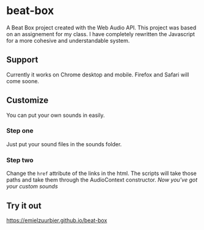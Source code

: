 # beat-box
A Beat Box project created with the Web Audio API.
This project was based on an assignement for my class. I have completely rewritten the Javascript for a more cohesive and understandable system.

## Support
Currently it works on Chrome desktop and mobile.
Firefox and Safari will come soone.

## Customize
You can put your own sounds in easily.

### Step one
Just put your sound files in the sounds folder.
### Step two
Change the `href` attribute of the links in the html.
The scripts will take those paths and take them through the AudioContext constructor.
*Now you've got your custom sounds*

## Try it out
https://emielzuurbier.github.io/beat-box

